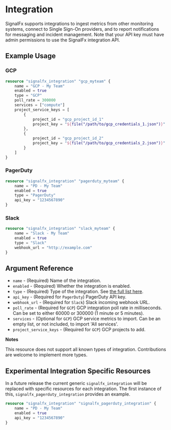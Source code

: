 # Integration

SignalFx supports integrations to ingest metrics from other monitoring systems, connect to Single Sign-On providers, and to report notifications for messaging and incident management. Note that your API key must have admin permissions to use the SignalFx integration API.

## Example Usage

### GCP
```terraform
resource "signalfx_integration" "gcp_myteam" {
    name = "GCP - My Team"
    enabled = true
    type = "GCP"
    poll_rate = 300000
    services = ["compute"]
    project_service_keys = [
        {
            project_id = "gcp_project_id_1"
            project_key = "${file("/path/to/gcp_credentials_1.json")}"
        },
        {
            project_id = "gcp_project_id_2"
            project_key = "${file("/path/to/gcp_credentials_2.json")}"
        }
    ]
}
```

### PagerDuty
```terraform
resource "signalfx_integration" "pagerduty_myteam" {
    name = "PD - My Team"
    enabled = true
    type = "PagerDuty"
    api_key = "1234567890"
}
```

### Slack
```terraform
resource "signalfx_integration" "slack_myteam" {
    name = "Slack - My Team"
    enabled = true
    type = "Slack"
    webhook_url = "http://example.com"
}
```

## Argument Reference

* `name` - (Required) Name of the integration.
* `enabled` - (Required) Whether the integration is enabled.
* `type` - (Required) Type of the integration. See [the full list here](https://developers.signalfx.com/integrations_reference.html).
* `api_key` - (Required for `PagerDuty`) PagerDuty API key.
* `webhook_url` - (Required for `Slack`) Slack incoming webhook URL.
* `poll_rate` - (Required for `GCP`) GCP integration poll rate in milliseconds. Can be set to either 60000 or 300000 (1 minute or 5 minutes).
* `services` - (Optional for `GCP`) GCP service metrics to import. Can be an empty list, or not included, to import 'All services'.
* `project_service_keys` - (Required for `GCP`) GCP projects to add.

**Notes**

This resource does not support all known types of integration. Contributions are welcome to implement more types.

## Experimental Integration Specific Resources

In a future release the current generic `signalfx_integration` will be replaced with specific resources for each integration. The first instance of this, `signalfx_pagerduty_integration` provides an example.

```terraform
resource "signalfx_integration" "signalfx_pagerduty_integration" {
    name = "PD - My Team"
    enabled = true
    api_key = "1234567890"
}
```
